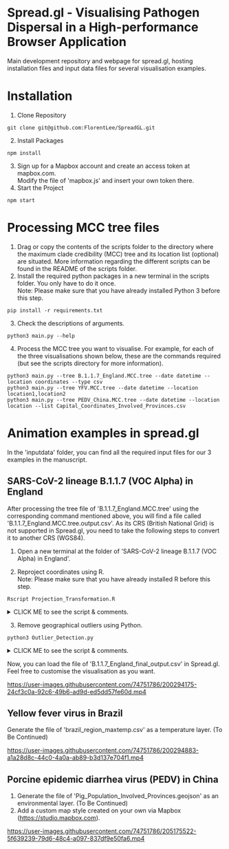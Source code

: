 # Spread.gl - Visualising Pathogen Dispersal in a High-performance Browser Application
Main development repository and webpage for spread.gl, hosting installation files and input data files for several visualisation examples.

# Installation
1. Clone Repository
```
git clone git@github.com:FlorentLee/SpreadGL.git
```
2. Install Packages
```
npm install
```
3. Sign up for a Mapbox account and create an access token at mapbox.com.  
   Modify the file of 'mapbox.js' and insert your own token there.
4. Start the Project
```
npm start
```

# Processing MCC tree files
1. Drag or copy the contents of the scripts folder to the directory where the maximum clade credibility (MCC) tree and its location list (optional) are situated. More information regarding the different scripts can be found in the README of the scripts folder.
2. Install the required python packages in a new terminal in the scripts folder. You only have to do it once.  
   Note: Please make sure that you have already installed Python 3 before this step. 
```
pip install -r requirements.txt
```
3. Check the descriptions of arguments.
```
python3 main.py --help
```
4. Process the MCC tree you want to visualise. For example, for each of the three visualisations shown below, these are the commands required (but see the scripts directory for more information).
```
python3 main.py --tree B.1.1.7_England.MCC.tree --date datetime --location coordinates --type csv
python3 main.py --tree YFV.MCC.tree --date datetime --location location1,location2
python3 main.py --tree PEDV_China.MCC.tree --date datetime --location location --list Capital_Coordinates_Involved_Provinces.csv
```

# Animation examples in spread.gl
In the 'inputdata' folder, you can find all the required input files for our 3 examples in the manuscript.

## SARS-CoV-2 lineage B.1.1.7 (VOC Alpha) in England
After processing the tree file of 'B.1.1.7_England.MCC.tree' using the corresponding command mentioned above, you will find a file called 'B.1.1.7_England.MCC.tree.output.csv'. As its CRS (British National Grid) is not supported in Spread.gl, you need to take the following steps to convert it to another CRS (WGS84).

1. Open a new terminal at the folder of 'SARS-CoV-2 lineage B.1.1.7 (VOC Alpha) in England'.

2. Reproject coordinates using R.  
Note: Please make sure that you have already installed R before this step.
```
Rscript Projection_Transformation.R
```
<details>
<summary>CLICK ME to see the script & comments.</summary>

```
# Install the sp package to deal with spatial data in R.
library(sp)
options(warn=-1)
    
# Load data from the CSV file into a DataFrame.
input <- read.csv("B.1.1.7_England.MCC.tree.output.csv", header=TRUE, stringsAsFactors=FALSE)
         
# Create two data frames for the coordinates of the starting & ending points.
coords_uk_start = data.frame(start_lon=input[, c("start_longitude")], start_lat=input[, c("start_latitude")])
coords_uk_end = data.frame(end_lon=input[, c("end_longitude")], end_lat=input[, c("end_latitude")])
         
# Set spatial coordinates to create a Spatial object.
coordinates(coords_uk_start) = c("start_lon", "start_lat")
coordinates(coords_uk_end) = c("end_lon", "end_lat")
         
# Assign a particular CRS to spatial data by referring to its EPSG code.
uk_projection = CRS(SRS_string = "EPSG:27700")
slot(coords_uk_start, "proj4string") = uk_projection
slot(coords_uk_end, "proj4string") = uk_projection
         
# Transform from one CRS (British National Grid) to another (WGS84).
wgs84 = CRS(SRS_string = "EPSG:4326")
coords_wgs84_start = spTransform(coords_uk_start, wgs84)
coords_wgs84_end = spTransform(coords_uk_end, wgs84)
         
# Get the results and combine them.
coords_wgs84_start = coords_wgs84_start@coords
coords_wgs84_end = coords_wgs84_end@coords
coords_wgs84_start_end <-cbind(coords_wgs84_start, coords_wgs84_end)
output <-cbind(input, coords_wgs84_start_end)
                      
# Export the output as a CSV file using the name of 'B.1.1.7_England_reprojected_output.csv'.
write.csv(output,"B.1.1.7_England_reprojected_output.csv", row.names = FALSE)
```
</details>

3. Remove geographical outliers using Python.
```
python3 Outlier_Detection.py
```
<details>
<summary>CLICK ME to see the script & comments.</summary>

```
import pandas as pd

# Load data from the CSV file to a DataFrame.
file1 = open("B.1.1.7_England_reprojected_output.csv")
df1 = pd.read_csv(file1, delimiter=",")
arr1 = []
arr2 = []
# Record the latitude values of the starting & ending points.
for i in range(len(df1)):
    arr1.append(df1.loc[i, "start_latitude"])
    arr2.append(df1.loc[i, "end_latitude"])

# Load metadata to a DataFrame.
file2 = open("metadata_for_check.csv")
df2 = pd.read_csv(file2, delimiter=",")
arr3 = []
arr4 = []
# Only keep the records without any information about UTLA (English Upper Tier Local Authorities).
for i in range(len(df2)):
    if pd.isnull(df2.loc[i, "startUTLA"]):
        arr3.append(df2.loc[i, "startLat"])
    if pd.isnull(df2.loc[i, "endUTLA"]):
        arr4.append(df2.loc[i, "endLat"])

# Make the comparison. Once the starting or ending points have no information regarding UTLA, the record of that branch will be dropped.
for i in range(len(arr1)):
    if arr1[i] in arr3 or arr2[i] in arr4:
        df1.drop(i, inplace=True)

# Clean the result and export the output as a CSV file using the name of 'B.1.1.7_England_final_output.csv'.
df1 = df1.drop(columns=['id', 'start_latitude', 'start_longitude', 'end_latitude', 'end_longitude'])
df1.to_csv("B.1.1.7_England_final_output.csv", sep=",", index=False)
```
</details>

Now, you can load the file of 'B.1.1.7_England_final_output.csv' in Spread.gl. Feel free to customise the visualisation as you want.

https://user-images.githubusercontent.com/74751786/200294175-24cf3c0a-92c6-49b6-ad9d-ed5dd57fe60d.mp4

## Yellow fever virus in Brazil
Generate the file of 'brazil_region_maxtemp.csv' as a temperature layer. (To Be Continued)

https://user-images.githubusercontent.com/74751786/200294883-a1a28d8c-44c0-4a0a-ab89-b3d137e704f1.mp4

## Porcine epidemic diarrhea virus (PEDV) in China
1. Generate the file of 'Pig_Population_Involved_Provinces.geojson' as an environmental layer. (To Be Continued)
2. Add a custom map style created on your own via Mapbox (https://studio.mapbox.com).

https://user-images.githubusercontent.com/74751786/205175522-5f639239-79d6-48c4-a097-837df9e50fa6.mp4
